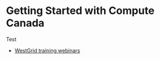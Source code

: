 # Getting Started with Compute Canada

Test

* [WestGrid training webinars](https://youtube.com/playlist?list=PLeCQbAbRSKR_YtVj-oqL6lzE0NyCCzX0I)